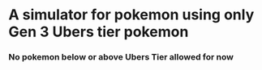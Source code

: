 # A simulator for pokemon using only Gen 3 Ubers tier pokemon
### No pokemon below or above Ubers Tier allowed for now
